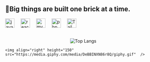 <div align="center">

  <h2 align="left">🧱Big things are built one brick at a time.</h2>
  <div align="left">
    <img src="https://cdn.jsdelivr.net/gh/devicons/devicon/icons/javascript/javascript-original.svg" height="30" alt="javascript logo"  />
    <img width="12" />
    <img src="https://cdn.jsdelivr.net/gh/devicons/devicon/icons/react/react-original.svg" height="30" alt="react logo"  />
    <img width="12" />
    <img src="https://cdn.simpleicons.org/mysql/4479A1" height="30" alt="mysql logo"  />
    <img width="12" />
    <img src="https://cdn.jsdelivr.net/gh/devicons/devicon/icons/php/php-original.svg" height="30" alt="php logo"  />
    <img width="12" />
    <img src="https://cdn.jsdelivr.net/gh/devicons/devicon/icons/tailwindcss/tailwindcss-original.svg" height="30" alt="Tailwind CSS logo"  />
    <img width="12" />
  </div>

  <br />

  ![Top Langs](https://github-readme-stats.vercel.app/api/top-langs/?username=Jgarette0&layout=compact)

  <div align="left">

    <img align="right" height="150" src="https://media.giphy.com/media/DeBBINXN86r8Q/giphy.gif"  />

  </div>

</div>
